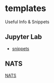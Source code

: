 # templates
Useful Info &amp; Snippets

## Jupyter Lab
- [snippets](jupyter.md)

## NATS
[NATS](nats.md)
